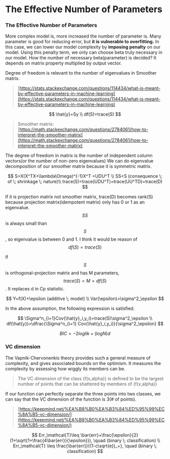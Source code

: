 # The Effective Number of Parameters

### The Effective Number of Parameters

&#x20;More complex model is, more increased the number of parameter is. Many parameter is good for reducing error, but **it is vulnerable to overfitting.** In this case, we can lower our model complexity by **imposing penalty** on our model. Using this penalty term, we only can choose beta truly necessary in our model. How the number of necessary beta(parameter) is decided? It depends on matrix property multiplied by output vector.&#x20;

&#x20;Degree of freedom is relevant to the number of eigenvalues in Smoother matrix.

> [https://stats.stackexchange.com/questions/114434/what-is-meant-by-effective-parameters-in-machine-learning](https://stats.stackexchange.com/questions/114434/what-is-meant-by-effective-parameters-in-machine-learning)

$$
\hat{y}=Sy \\
df(S)=trace(S)
$$

> Smoother matrix: [https://math.stackexchange.com/questions/2784061/how-to-interpret-the-smoother-matrix](https://math.stackexchange.com/questions/2784061/how-to-interpret-the-smoother-matrix)

&#x20;The degree of freedom in matrix is the number of independent column vectors(or the number of non-zero eigenvalues) We can do eigenvalue decomposition of our smoother matrix because it is symmetric matrix.

$$
S=X(X^TX+\lambda\Omega)^{-1}X^T =UDU^T \\
SS<S (consequence \; of \; shrinkage \; nature)\\
trace(S)=trace(UDU^T)=trace(UU^TD)=trace(D)
$$

&#x20;If it is projection matrix not smoother matrix, trace(D) becomes rank(S) because projection matrix(idempotent matrix) only has 0 or 1 as an eigenvalue. $$SS$$is always small than $$S$$, so eigenvalue is between 0 and 1. I think it would be reason of $$df(S)=trace(S)$$



&#x20;If $$S$$is orthogonal-projection matrix and has M parameters, $$trace(S)=M=df(S)$$. It replaces d in Cp statistic.

$$
Y=f(X)+\epsilon (additive \; model) \\
Var(\epsilon)=\sigma^2_\epsilon
$$

&#x20; In the above assumption, the following expression is satisfied.

$$
\Sigma^n_{i=1}Cov(\hat{y}_i,y_i)=trace(S)\sigma^2_\epsilon \\
df(\hat{y})=\dfrac{\Sigma^n_{i=1} Cov(\hat{y}_i,y_i)}{\sigma^2_\epsilon}
$$

$$
BIC = -2loglik+(logN)d
$$

### VC dimension

The Vapnik-Chervonenkis theory provides such a general measure of complexity, and gives associated bounds on the optimism. It measures the complexity by assessing how wiggly its members can be.

> The VC dimension of the class {f(x,alpha)} is defined to  be the largest number of points that can be shattered by members of {f(x,alpha)}

If our function can perfectly separate the three points into two classes, we can say that the VC dimension of the function is 3(# of points).



> [https://keepmind.net/%EA%B8%B0%EA%B3%84%ED%95%99%EC%8A%B5-vc-dimension/](https://keepmind.net/%EA%B8%B0%EA%B3%84%ED%95%99%EC%8A%B5-vc-dimension/)

$$
Err_\mathcal{T}\leq \bar{err}+\frac{\epsilon}{2}(1+\sqrt{1+\frac{4\bar{err}}{\epsilon}}), \quad (binary \; classification) \\
Err_\mathcal{T} \leq \frac{\bar{err}}{(1-c\sqrt{e})_+}, \quad (binary \; classification)
$$













